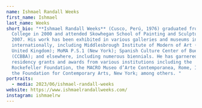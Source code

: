 ```yaml
---
name: Ishmael Randall Weeks
first_name: Ishmael
last_name: Weeks
short_bio: "**Ishmael Randall Weeks** (Cusco, Perú, 1976) graduated from Bard
  College in 2000 and attended Skowhegan School of Painting and Sculpture in
  2007. His work has been exhibited in various galleries and museums in Peru and
  internationally, including Middlesbrough Institute of Modern of Art (England,
  United Kingdom); MoMA P.S.1 (New York); Spanish Culture Center of Buenos Aires
  (CCBBA); and elsewhere, including numerous biennials. He has garnered numerous
  residency grants and awards from various institutions including the
  Rockefeller Foundation, the MACRO Museo d’Arte Contemporanea, Rome, Italy; and
  the Foundation for Contemporary Arts, New York; among others. "
portraits:
  - media: 2023/06/ishmael-randall-weeks
website: https://www.ishmaelrandallweeks.com/
instagram: ishmaelrw
---
```

